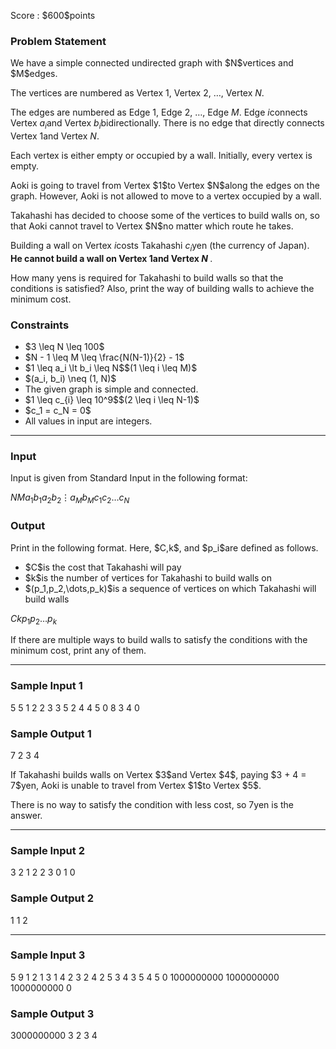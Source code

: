 
<div>

<span>

<span>

<p>
Score : $600$points
</p>

<div>

<section>

### **Problem Statement**

<p>
We have a simple connected undirected graph with $N$vertices and $M$edges.

The vertices are numbered as Vertex $1$, Vertex $2$, $\dots$, Vertex $N$.

The edges are numbered as Edge $1$, Edge $2$, $\dots$, Edge $M$.  Edge $i$connects Vertex $a_i$and Vertex $b_i$bidirectionally.  There is no edge that directly connects Vertex $1$and Vertex $N$.

Each vertex is either empty or occupied by a wall.  Initially, every vertex is empty.
</p>

<p>
Aoki is going to travel from Vertex $1$to Vertex $N$along the edges on the graph.  However, Aoki is not allowed to move to a vertex occupied by a wall.
</p>

<p>
Takahashi has decided to choose some of the vertices to build walls on, so that Aoki cannot travel to Vertex $N$no matter which route he takes.

Building a wall on Vertex $i$costs Takahashi $c_i$yen (the currency of Japan).  
<strong>
He cannot build a wall on Vertex $1$and Vertex $N$
</strong>
.
</p>

<p>
How many yens is required for Takahashi to build walls so that the conditions is satisfied?  Also, print the way of building walls to achieve the minimum cost.
</p>

</section>

</div>

<div>

<section>

### **Constraints**

<ul>

<li>
$3 \leq N \leq 100$
</li>

<li>
$N - 1 \leq M \leq \frac{N(N-1)}{2} - 1$
</li>

<li>
$1 \leq a_i \lt b_i \leq N$$(1 \leq i \leq M)$
</li>

<li>
$(a_i, b_i) \neq (1, N)$
</li>

<li>
The given graph is simple and connected.
</li>

<li>
$1 \leq c_{i} \leq 10^9$$(2 \leq i \leq N-1)$
</li>

<li>
$c_1 = c_N = 0$
</li>

<li>
All values in input are integers.
</li>

</ul>

</section>

</div>

---

<div>

<div>

<section>

### **Input**

<p>
Input is given from Standard Input in the following format:
</p>

<div>

$N$$M$$a_1$$b_1$$a_2$$b_2$$\vdots$$a_M$$b_M$$c_1$$c_2$$\dots$$c_N$
</div>

</section>

</div>

<div>

<section>

### **Output**

<p>
Print in the following format. Here, $C,k$, and $p_i$are defined as follows.
</p>

<ul>

<li>
$C$is the cost that Takahashi will pay
</li>

<li>
$k$is the number of vertices for Takahashi to build walls on
</li>

<li>
$(p_1,p_2,\dots,p_k)$is a sequence of vertices on which Takahashi will build walls
</li>

</ul>

<div>

$C$$k$$p_1$$p_2$$\dots$$p_k$
</div>

<p>
If there are multiple ways to build walls to satisfy the conditions with the minimum cost, print any of them.
</p>

</section>

</div>

</div>

---

<div>

<section>

### **Sample Input 1**

<div>

5 5
1 2
2 3
3 5
2 4
4 5
0 8 3 4 0

</div>

</section>

</div>

<div>

<section>

### **Sample Output 1**

<div>

7
2
3 4

</div>

<p>
If Takahashi builds walls on Vertex $3$and Vertex $4$, paying $3 + 4 = 7$yen, Aoki is unable to travel from Vertex $1$to Vertex $5$.

There is no way to satisfy the condition with less cost, so $7$yen is the answer.
</p>

</section>

</div>

---

<div>

<section>

### **Sample Input 2**

<div>

3 2
1 2
2 3
0 1 0

</div>

</section>

</div>

<div>

<section>

### **Sample Output 2**

<div>

1
1
2

</div>

</section>

</div>

---

<div>

<section>

### **Sample Input 3**

<div>

5 9
1 2
1 3
1 4
2 3
2 4
2 5
3 4
3 5
4 5
0 1000000000 1000000000 1000000000 0

</div>

</section>

</div>

<div>

<section>

### **Sample Output 3**

<div>

3000000000
3
2 3 4

</div>

</section>

</div>

</span>

</span>

</div>
